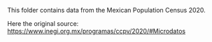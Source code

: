 This folder contains data from the Mexican Population Census 2020.

Here the original source: https://www.inegi.org.mx/programas/ccpv/2020/#Microdatos
